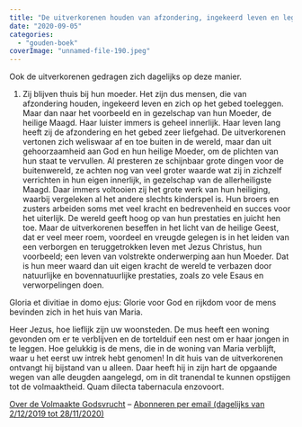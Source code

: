 ```yaml
---
title: "De uitverkorenen houden van afzondering, ingekeerd leven en leggen zich op het gebed toe"
date: "2020-09-05"
categories: 
  - "gouden-boek"
coverImage: "unnamed-file-190.jpeg"
---
```


Ook de uitverkorenen gedragen zich dagelijks op deze manier.

1) Zij blijven thuis bij hun moeder. Het zijn dus mensen, die van afzondering houden, ingekeerd leven en zich op het gebed toeleggen. Maar dan naar het voorbeeld en in gezelschap van hun Moeder, de heilige Maagd. Haar luister immers is geheel innerlijk. Haar leven lang heeft zij de afzondering en het gebed zeer liefgehad. De uitverkorenen vertonen zich weliswaar af en toe buiten in de wereld, maar dan uit gehoorzaamheid aan God en hun heilige Moeder, om de plichten van hun staat te vervullen. Al presteren ze schijnbaar grote dingen voor de buitenwereld, ze achten nog van veel groter waarde wat zij in zichzelf verrichten in hun eigen innerlijk, in gezelschap van de allerheiligste Maagd. Daar immers voltooien zij het grote werk van hun heiliging, waarbij vergeleken al het andere slechts kinderspel is. Hun broers en zusters arbeiden soms met veel kracht en bedrevenheid en succes voor het uiterlijk. De wereld geeft hoog op van hun prestaties en juicht hen toe. Maar de uitverkorenen beseffen in het licht van de heilige Geest, dat er veel meer roem, voordeel en vreugde gelegen is in het leiden van een verborgen en teruggetrokken leven met Jezus Christus, hun voorbeeld; een leven van volstrekte onderwerping aan hun Moeder. Dat is hun meer waard dan uit eigen kracht de wereld te verbazen door natuurlijke en bovennatuurlijke prestaties, zoals zo vele Esaus en verworpelingen doen.

Gloria et divitiae in domo ejus: Glorie voor God en rijkdom voor de mens bevinden zich in het huis van Maria.

Heer Jezus, hoe lieflijk zijn uw woonsteden. De mus heeft een woning gevonden om er te verblijven en de tortelduif een nest om er haar jongen in te leggen. Hoe gelukkig is de mens, die in de woning van Maria verblijft, waar u het eerst uw intrek hebt genomen! In dit huis van de uitverkorenen ontvangt hij bijstand van u alleen. Daar heeft hij in zijn hart de opgaande wegen van alle deugden aangelegd, om in dit tranendal te kunnen opstijgen tot de volmaaktheid. Quam dilecta tabernacula enzovoort.

[Over de Volmaakte Godsvrucht](/blog/een-jaar-lang-volmaakte-godsvrucht/) – [Abonneren per email (dagelijks van 2/12/2019 tot 28/11/2020)](http://eepurl.com/9RKvX)
